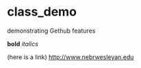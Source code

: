 # class_demo
demonstrating Gethub features

**bold** *italics*

(here is a link) http://www.nebrwesleyan.edu 
